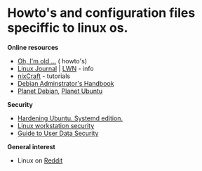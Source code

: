 # Howto's and configuration files speciffic to linux os.

**Online resources**
* [Oh, I'm old ...](https://tldp.org/) ( howto's)
* [Linux Journal](https://www.linuxjournal.com/) | [LWN](https://lwn.net/) - info
* [nixCraft](https://www.cyberciti.biz/) - tutorials
* [Debian Adminstrator's Handbook](https://debian-handbook.info/browse/stable/)
* [Planet Debian](https://planet.debian.org/), [Planet Ubuntu](https://planet.ubuntu.com)

**Security**
* [Hardening Ubuntu. Systemd edition.](https://github.com/konstruktoid/hardening)
* [Linux workstation security](https://github.com/lfit/itpol/blob/master/linux-workstation-security.md)
* [Guide to User Data Security](https://fusionauth.io/learn/expert-advice/security/guide-to-user-data-security/)

**General interest**
* Linux on [Reddit](https://www.reddit.com/r/linux/)

